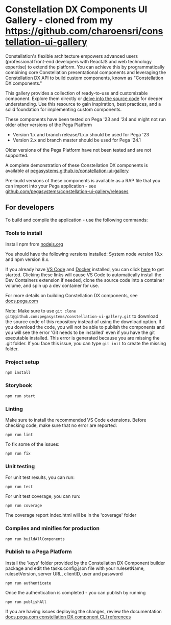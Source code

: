 # Constellation DX Components UI Gallery - cloned from my https://github.com/charoensri/constellation-ui-gallery

Constellation's flexible architecture empowers advanced users (professional front-end developers with ReactJS and web technology expertise) to extend the platform. You can achieve this by programmatically combining core Constellation presentational components and leveraging the Constellation DX API to build custom components, known as "Constellation DX components."

This gallery provides a collection of ready-to-use and customizable component. Explore them directly or [delve into the source code](https://github.com/pegasystems/constellation-ui-gallery/tree/master/src/components) for deeper understanding. Use this resource to gain inspiration, best practices, and a solid foundation for implementing custom components.

These components have been tested on Pega '23 and '24 and might not run older other versions of the Pega Platform

- Version 1.x and branch release/1.x.x should be used for Pega '23
- Version 2.x and branch master should be used for Pega '24.1

Older versions of the Pega Platform have not been tested and are not supported.

A complete demonstration of these Constellation DX components is available at [pegasystems.github.io/constellation-ui-gallery](https://pegasystems.github.io/constellation-ui-gallery/)

Pre-build versions of these components is available as a RAP file that you can import into your Pega application - see [github.com/pegasystems/constellation-ui-gallery/releases](https://github.com/pegasystems/constellation-ui-gallery/releases)

## For developers

To build and compile the application - use the following commands:

### Tools to install

Install npm from [nodejs.org](https://nodejs.org/en/download/)

You should have the following versions installed: System node version 18.x and npm version 8.x.

If you already have [VS Code](https://code.visualstudio.com/) and [Docker](https://docs.docker.com/get-docker/) installed, you can click [here](https://vscode.dev/redirect?url=vscode://ms-vscode-remote.remote-containers/cloneInVolume?url=https://github.com/pegasystems/constellation-ui-gallery) to get started. Clicking these links will cause VS Code to automatically install the Dev Containers extension if needed, clone the source code into a container volume, and spin up a dev container for use.

For more details on building Constellation DX components, see [docs.pega.com](https://docs.pega.com/bundle/constellation-dx-components/page/constellation-dx-components/custom-components/initialize-project.html)

Note: Make sure to use `git clone git@github.com:pegasystems/constellation-ui-gallery.git` to download the source code of this repository instead of using the download option. If you download the code, you will not be able to publish the components and you will see the error 'Git needs to be installed' even if you have the git executable installed. This error is generated because you are missing the .git folder. If you face this issue, you can type `git init` to create the missing folder.

### Project setup

```shell
npm install
```

### Storybook

```shell
npm run start
```

### Linting

Make sure to install the recommended VS Code extensions. Before checking code, make sure that no error are reported:

```shell
npm run lint
```

To fix some of the issues:

```shell
npm run fix
```

### Unit testing

For unit test results, you can run:

```shell
npm run test
```

For unit test coverage, you can run:

```shell
npm run coverage
```

The coverage report index.html will be in the 'coverage' folder

### Compiles and minifies for production

```shell
npm run buildAllComponents
```

### Publish to a Pega Platform

Install the 'keys' folder provided by the Constellation DX Component builder package and edit the tasks.config.json file with your rulesetName, rulesetVersion, server URL, clientID, user and password

```shell
npm run authenticate
```

Once the authentication is completed - you can publish by running

```shell
npm run publishAll
```

If you are having issues deploying the changes, review the documentation [docs.pega.com constellation DX component CLI references][constellation-dx-cli-references]

[constellation-dx-cli-references]: https://docs.pega.com/bundle/constellation-dx-components/page/constellation-dx-components/custom-components/command-line-references-constellation-dx-components.html
